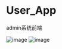 # User_App
admin系统前端

![image](https://github.com/polarbearmaster/User_App/raw/master/resources/注册.jpeg)
![image](https://github.com/polarbearmaster/User_App/raw/master/resources/登录.jpeg)
